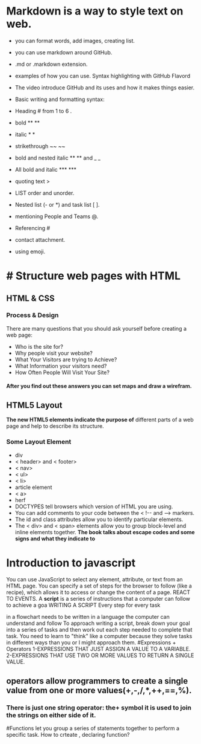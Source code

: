 # Markdown is a way to style text on web.
* you can format words, add images, creating list.
* you can use markdown around GitHub.
* .md or .markdown extension.
* examples of how you can use. Syntax highlighting with GitHub Flavord
* The video introduce GitHub and its uses and how it makes things easier.
* Basic writing and formatting syntax:
* Heading # from 1 to 6 .
* bold ** **
* italic * *
* strikethrough ~~ ~~
* bold and nested italic ** ** and _ _
* All bold and italic *** ***

* quoting text >
* LIST order and unorder.
* Nested list (- or *) and task list [ ].
* mentioning People and Teams @.
* Referencing #
* contact attachment.
* using emoji.
# # Structure web pages with HTML
##  **HTML & CSS** 
### Process & Design
There are many questions that you should ask yourself before creating a web page:
* Who is the site for?
* Why people visit your website?
* What Your Visitors are trying to Achieve?
* What Information your visitors need?
* How Often People Will Visit Your Site?
#### After you find out these answers you can set maps and draw a wirefram.
## HTML5 Layout
**The new HTML5 elements indicate the purpose of** 
different parts of a web page and help to describe 
its structure.
### Some Layout Element
* div
* < header> and < footer>
* < nav>
* < ul>
* < li>
* article element
* < a>
* herf
* DOCTYPES tell browsers which version of HTML you 
are using.
* You can add comments to your code between the 
< !-- and --> markers.
* The id and class attributes allow you to identify 
particular elements.
* The < div> and < span> elements allow you to group 
block-level and inline elements together. 
**The book talks about escape codes and some signs and what they indicate to**

# Introduction to javascript
You can use JavaScript to select any
element, attribute, or text from an
HTML page.
You can specify a set of steps for
the browser to follow (like a recipe),
which allows it to access or change the
content of a page.
REACT TO EVENTS.
A **script** is a series of instructions that a
computer can follow to achieve a goa
WRITING A SCRIPT
Every step for every task 

in a flowchart needs to be written
in a language the computer can
understand and follow
To approach writing a script, break down your goal into
a series of tasks and then work out each step needed
to complete that task.
You need to learn to "think" like
a computer because they solve
tasks in different ways than you or
I might approach them.
#Expressions + Operators
1-EXPRESSIONS THAT JUST ASSIGN A
VALUE TO A VARIABLE.
2-EXPRESSIONS THAT USE TWO OR
MORE VALUES TO RETURN A
SINGLE VALUE.
## operators allow programmers to create a single value from one or more values(+,-,/,*,++,==,%).
### There is just one string operator: the+ symbol it is used to join the strings on either side of it.
#Functions let you group a series of statements together to perform a
specific task.
How to crteate , declaring function?

